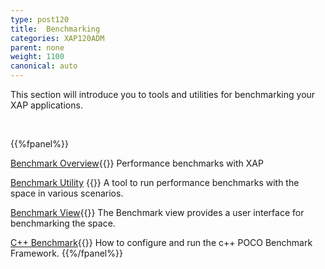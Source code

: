 ```yaml
---
type: post120
title:  Benchmarking
categories: XAP120ADM
parent: none
weight: 1100
canonical: auto
---
```




This section will introduce you to tools and utilities for benchmarking your XAP applications.

<br>

{{%fpanel%}}

[Benchmark Overview](./benchmarking-intro.html){{<wbr>}}
Performance benchmarks with XAP

[Benchmark Utility](./benchmark-utility-cli.html) {{<wbr>}}
A tool to run performance benchmarks with the space in various scenarios.

[Benchmark View](./benchmark-browser.html){{<wbr>}}
The Benchmark view provides a user interface for benchmarking the space.

[C++ Benchmark](./benchmark-c++.html){{<wbr>}}
How to configure and run the c++ POCO Benchmark Framework.
{{%/fpanel%}}
